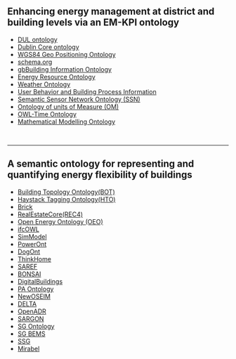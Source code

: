 ## Enhancing energy management at district and building levels via an EM-KPI ontology


- [DUL ontology](ontology/DUL_ontology.md)
- [Dublin Core ontology](ontology/Dublin_Core_ontology.md)
- [WGS84 Geo Positioning Ontology](ontology/WGS84_Geo_Positioning_Ontology.md)
- [schema.org](ontology/schema.org.md)
- [gbBuilding Information Ontology](ontology/gbBuilding_Information_Ontology.md)
- [Energy Resource Ontology](ontology/Energy_Resource_Ontology.md)
- [Weather Ontology](ontology/Weather_Ontology.md)
- [User Behavior and Building Process Information](ontology/User_Behavior_and_Building_Process_Information.md)
- [Semantic Sensor Network Ontology (SSN)](ontology/Semantic_Sensor_Network_Ontology_(SSN).md)
- [Ontology of units of Measure (OM)](ontology/Ontology_of_units_of_Measure_(OM).md)
- [OWL-Time Ontology](ontology/OWL-Time_Ontology.md)
- [Mathematical Modelling Ontology](ontology/Mathematical_Modelling_Ontology.md)

<br/>

---

## A semantic ontology for representing and quantifying energy flexibility of buildings

- [Building Topology Ontology(BOT)](ontology/BOT.md)
- [Haystack Tagging Ontology(HTO)](ontology/HTO.md)
- [Brick](ontology/Brick.md)
- [RealEstateCore(REC4)](ontology/REC4.md)
- [Open Energy Ontology (OEO)](ontology/OEO.md)
- [ifcOWL](ontology/ifcOWL.md)
- [SimModel](ontology/SimModel.md)
- [PowerOnt](ontology/PowerOnt.md)
- [DogOnt](ontology/DogOnt.md)
- [ThinkHome](ontology/ThinkHome.md)
- [SAREF](ontology/SAREF.md)
- [BONSAI](ontology/BONSAI.md)
- [DigitalBuildings](ontology/Digitalbuildings.md)
- [PA Ontology](ontology/PA_Ontology.md)
- [NewOSEIM](ontology/NewOSEIM.md)
- [DELTA](ontology/DELTA.md)
- [OpenADR](ontology/OpenADR.md)
- [SARGON](ontology/SARGON.md)
- [SG Ontology](ontology/SG_Ontology.md)
- [SG BEMS](ontology/SG_BEMS.md)
- [SSG](ontology/SSG.md)
- [Mirabel](ontology/Mirabel.md)

<br/>
